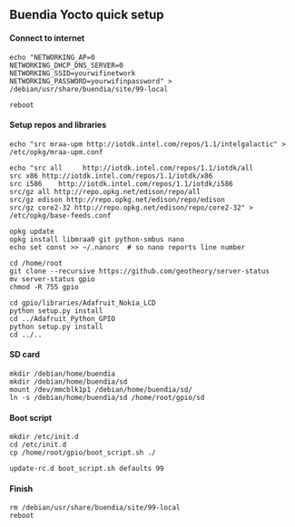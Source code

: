 ## Buendia Yocto quick setup

#### Connect to internet

    echo "NETWORKING_AP=0
    NETWORKING_DHCP_DNS_SERVER=0
    NETWORKING_SSID=yourwifinetwork
    NETWORKING_PASSWORD=yourwifinpassword" > /debian/usr/share/buendia/site/99-local

    reboot

#### Setup repos and libraries

    echo "src mraa-upm http://iotdk.intel.com/repos/1.1/intelgalactic" > /etc/opkg/mraa-upm.conf

    echo "src all     http://iotdk.intel.com/repos/1.1/iotdk/all
    src x86 http://iotdk.intel.com/repos/1.1/iotdk/x86
    src i586    http://iotdk.intel.com/repos/1.1/iotdk/i586
    src/gz all http://repo.opkg.net/edison/repo/all
    src/gz edison http://repo.opkg.net/edison/repo/edison
    src/gz core2-32 http://repo.opkg.net/edison/repo/core2-32" > /etc/opkg/base-feeds.conf
    
    opkg update
    opkg install libmraa0 git python-smbus nano
    echo set const >> ~/.nanorc  # so nano reports line number

    cd /home/root
    git clone --recursive https://github.com/geotheory/server-status
    mv server-status gpio
    chmod -R 755 gpio

    cd gpio/libraries/Adafruit_Nokia_LCD
    python setup.py install
    cd ../Adafruit_Python_GPIO
    python setup.py install
    cd ../..

#### SD card 

    mkdir /debian/home/buendia
    mkdir /debian/home/buendia/sd
    mount /dev/mmcblk1p1 /debian/home/buendia/sd/
    ln -s /debian/home/buendia/sd /home/root/gpio/sd

#### Boot script

    mkdir /etc/init.d
    cd /etc/init.d
    cp /home/root/gpio/boot_script.sh ./

    update-rc.d boot_script.sh defaults 99


#### Finish

    rm /debian/usr/share/buendia/site/99-local
    reboot

